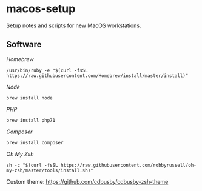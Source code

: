 # macos-setup
Setup notes and scripts for new MacOS workstations.

## Software

*Homebrew*

```
/usr/bin/ruby -e "$(curl -fsSL https://raw.githubusercontent.com/Homebrew/install/master/install)"
```

*Node*

```
brew install node
```

*PHP*

```
brew install php71
```

*Composer*

```
brew install composer
```

*Oh My Zsh*

```
sh -c "$(curl -fsSL https://raw.githubusercontent.com/robbyrussell/oh-my-zsh/master/tools/install.sh)"
```

Custom theme: https://github.com/cdbusby/cdbusby-zsh-theme
